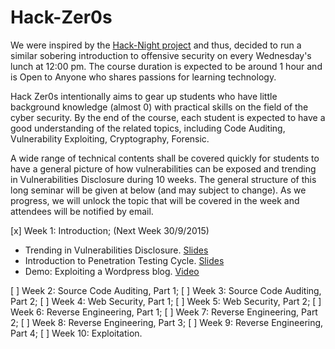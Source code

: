 # Hack-Zer0s

We were inspired by the [Hack-Night project](https://github.com/isislab/Hack-Night) and thus, decided to run a similar sobering introduction to offensive security on every Wednesday's lunch at 12:00 pm. The course duration is expected to be around 1 hour and is Open to Anyone who shares passions for learning technology.

Hack Zer0s intentionally aims to gear up students who have little background knowledge (almost 0) with practical skills on the field of the cyber security. By the end of the course, each student is expected to have a good understanding of the related topics, including Code Auditing, Vulnerability Exploiting, Cryptography, Forensic.

A wide range of technical contents shall be covered quickly for students to have a general picture of how vulnerabilities can be exposed and trending in Vulnerabilities Disclosure during 10 weeks. The general structure of this long seminar will be given at below (and may subject to change). As we progress, we will unlock the topic that will be covered in the week and attendees will be notified by email.

[x] Week 1: Introduction; (Next Week 30/9/2015)
* Trending in Vulnerabilities Disclosure. [Slides](http://slides.com/lala/deck/live#/)
* Introduction to Penetration Testing Cycle. [Slides](http://slides.com/lala/deck/live#/)
* Demo: Exploiting a Wordpress blog. [Video](https://www.youtube.com/watch?v=4FoBX1m8VFA&feature=youtu.be)

[ ] Week 2: Source Code Auditing, Part 1;
[ ] Week 3: Source Code Auditing, Part 2;
[ ] Week 4: Web Security, Part 1;
[ ] Week 5: Web Security, Part 2;
[ ] Week 6: Reverse Engineering, Part 1;
[ ] Week 7: Reverse Engineering, Part 2;
[ ] Week 8: Reverse Engineering, Part 3;
[ ] Week 9: Reverse Engineering, Part 4;
[ ] Week 10: Exploitation.
